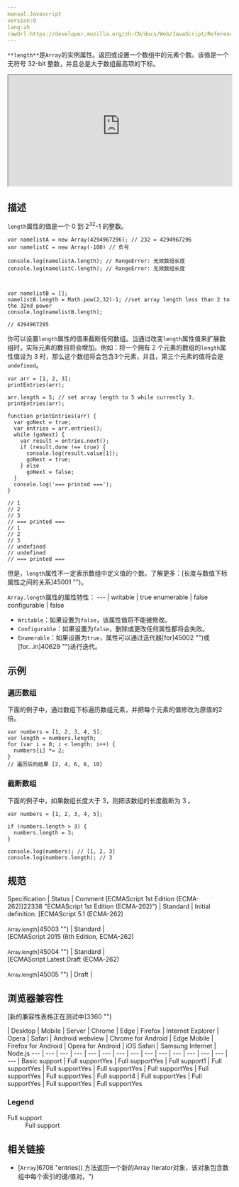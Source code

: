 ```yaml
---
manual:Javascript
version:0
lang:zh
rawUrl:https://developer.mozilla.org/zh-CN/docs/Web/JavaScript/Reference/Global_Objects/Array/length
---
```






`**length**`是`Array`的实例属性。返回或设置一个数组中的元素个数。该值是一个无符号 32-bit 整数，并且总是大于数组最高项的下标。

<iframe src='https://interactive-examples.mdn.mozilla.net/pages/js/array-length.html' width='100%' height='250'></iframe>

## 描述<a name="Description"></a>


`length`属性的值是一个 0 到 2<sup>32</sup>-1 的整数。


```
var namelistA = new Array(4294967296); // 232 = 4294967296 
var namelistC = new Array(-100) // 负号

console.log(namelistA.length); // RangeError: 无效数组长度 
console.log(namelistC.length); // RangeError: 无效数组长度 



var namelistB = []; 
namelistB.length = Math.pow(2,32)-1; //set array length less than 2 to the 32nd power 
console.log(namelistB.length); 

// 4294967295
```


你可以设置`length`属性的值来截断任何数组。当通过改变`length`属性值来扩展数组时，实际元素的数目将会增加。例如：将一个拥有 2 个元素的数组的`length`属性值设为 3 时，那么这个数组将会包含3个元素，并且，第三个元素的值将会是`undefined`。


```
var arr = [1, 2, 3];
printEntries(arr);

arr.length = 5; // set array length to 5 while currently 3.
printEntries(arr);

function printEntries(arr) {
  var goNext = true;
  var entries = arr.entries();
  while (goNext) {
    var result = entries.next();
    if (result.done !== true) {
      console.log(result.value[1]);
      goNext = true;
    } else
      goNext = false;
  }
  console.log('=== printed ===');
}

// 1
// 2
// 3
// === printed ===
// 1
// 2
// 3
// undefined
// undefined
// === printed ===
```


但是，`length`属性不一定表示数组中定义值的个数。了解更多：[长度与数值下标属性之间的关系]45001 "")。


`Array.length`属性的属性特性： 
 ---  | 
writable | true 
enumerable | false 
configurable | false 


* `Writable`：如果设置为`false`，该属性值将不能被修改。
* `Configurable`：如果设置为`false`，删除或更改任何属性都将会失败。
* `Enumerable`：如果设置为`true`，属性可以通过迭代器[for]45002 "")或[for...in]40629 "")进行迭代。

## 示例<a name="Examples"></a>

### 遍历数组<a name="Example:_Iterating_over_an_array"></a>


下面的例子中，通过数组下标遍历数组元素，并把每个元素的值修改为原值的2倍。


```
var numbers = [1, 2, 3, 4, 5];
var length = numbers.length;
for (var i = 0; i < length; i++) {
  numbers[i] *= 2;
}
// 遍历后的结果 [2, 4, 6, 8, 10]
```

### 截断数组<a name="Example:_Shortening_an_array"></a>


下面的例子中，如果数组长度大于 3，则把该数组的长度截断为 3 。


```
var numbers = [1, 2, 3, 4, 5];

if (numbers.length > 3) {
  numbers.length = 3;
}

console.log(numbers); // [1, 2, 3]
console.log(numbers.length); // 3
```

## 规范<a name="规范"></a>

Specification | Status | Comment 
[ECMAScript 1st Edition (ECMA-262)]22338 "ECMAScript 1st Edition (ECMA-262)") | Standard | Initial definition. 
[ECMAScript 5.1 (ECMA-262)<br></br><small>Array.length</small>]45003 "") | Standard |  
[ECMAScript 2015 (6th Edition, ECMA-262)<br></br><small>Array.length</small>]45004 "") | Standard |  
[ECMAScript Latest Draft (ECMA-262)<br></br><small>Array.length</small>]45005 "") | Draft |  


## 浏览器兼容性<a name="浏览器兼容性"></a>
[新的兼容性表格正在测试中<i></i>]3360 "")

 | <abbr>Desktop<i></i></abbr> | <abbr>Mobile<i></i></abbr> | <abbr>Server<i></i></abbr> 
 | <abbr>Chrome<i></i></abbr> | <abbr>Edge<i></i></abbr> | <abbr>Firefox<i></i></abbr> | <abbr>Internet Explorer<i></i></abbr> | <abbr>Opera<i></i></abbr> | <abbr>Safari<i></i></abbr> | <abbr>Android webview<i></i></abbr> | <abbr>Chrome for Android<i></i></abbr> | <abbr>Edge Mobile<i></i></abbr> | <abbr>Firefox for Android<i></i></abbr> | <abbr>Opera for Android<i></i></abbr> | <abbr>iOS Safari<i></i></abbr> | <abbr>Samsung Internet<i></i></abbr> | <abbr>Node.js<i></i></abbr> 
 ---  |  ---  |  ---  |  ---  |  ---  |  ---  |  ---  |  ---  |  ---  |  ---  |  ---  |  ---  |  ---  |  ---  |  ---  | 
Basic support | <abbr>Full support</abbr>Yes | <abbr>Full support</abbr>Yes | <abbr>Full support</abbr>1 | <abbr>Full support</abbr>Yes | <abbr>Full support</abbr>Yes | <abbr>Full support</abbr>Yes | <abbr>Full support</abbr>Yes | <abbr>Full support</abbr>Yes | <abbr>Full support</abbr>Yes | <abbr>Full support</abbr>4 | <abbr>Full support</abbr>Yes | <abbr>Full support</abbr>Yes | <abbr>Full support</abbr>Yes | <abbr>Full support</abbr>Yes 


### Legend<a name="Legend"></a>
<dl><dt id=''><abbr>Full support</abbr></dt><dd>Full support</dd></dl>


## 相关链接<a name="相关链接"></a>

* [`Array`]6708 "entries() 方法返回一个新的Array Iterator对象，该对象包含数组中每个索引的键/值对。")



